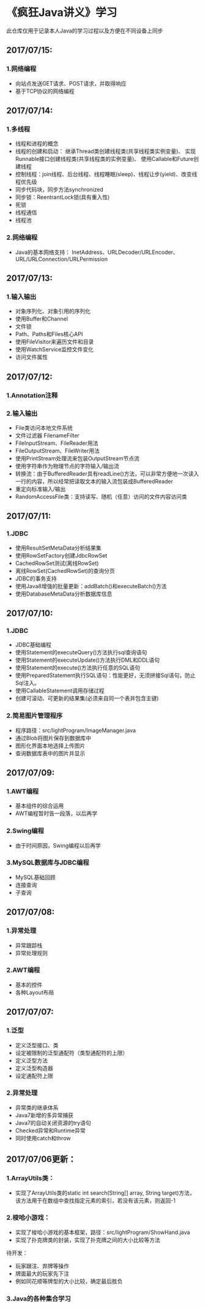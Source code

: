 《疯狂Java讲义》学习
========
此仓库仅用于记录本人Java的学习过程以及方便在不同设备上同步

2017/07/15:
--------
### 1.网络编程

* 向站点发送GET请求、POST请求，并取得响应
* 基于TCP协议的网络编程

2017/07/14:
--------
### 1.多线程

* 线程和进程的概念
* 线程的创建和启动：
继承Thread类创建线程类(共享线程类实例变量)、
实现Runnable接口创建线程类(共享线程类的实例变量)、
使用Callable和Future创建线程
* 控制线程：join线程、后台线程、线程睡眠(sleep)、线程让步(yield)、改变线程优先级
* 同步代码块，同步方法synchronized
* 同步锁：ReentrantLock锁(具有重入性)
* 死锁
* 线程通信
* 线程池

### 2.网络编程

* Java的基本网络支持：
InetAddress、URLDecoder/URLEncoder、URL/URLConnection/URLPermission

2017/07/13:
--------
### 1.输入输出

* 对象序列化、对象引用的序列化
* 使用Buffer和Channel
* 文件锁
* Path、Paths和Files核心API
* 使用FileVisitor来遍历文件和目录
* 使用WatchService监控文件变化
* 访问文件属性

2017/07/12:
--------
### 1.Annotation注释

### 2.输入输出

* File类访问本地文件系统
* 文件过滤器 FilenameFilter
* FileInputStream、FileReader用法
* FileOutputStream、FileWriter用法
* 使用PrintStream处理流来包装OutputStream节点流
* 使用字符串作为物理节点的字符输入/输出流
* 转换流：由于BufferedReader具有readLine()方法，可以非常方便地一次读入一行的内容，所以经常把读取文本的输入流包装成BufferedReader
* 重定向标准输入/输出
* RandomAccessFile类：支持读写、随机（任意）访问的文件内容访问类

2017/07/11:
--------
### 1.JDBC

* 使用ResultSetMetaData分析结果集
* 使用RowSetFactory创建JdbcRowSet
* CachedRowSet测试(离线RowSet)
* 离线RowSet(CachedRowSet)的查询分页
* JDBC的事务支持
* 使用Java8增强的批量更新：addBatch()和executeBatch()方法
* 使用DatabaseMetaData分析数据库信息

2017/07/10:
--------
### 1.JDBC

* JDBC基础编程
* 使用Statement的executeQuery()方法执行sql查询语句
* 使用Statement的executeUpdate()方法执行DML和DDL语句
* 使用Statement的execute()方法执行任意的SQL语句
* 使用PreparedStatement执行SQL语句：性能更好，无须拼接Sql语句，防止Sql注入。
* 使用CallableStatement调用存储过程
* 创建可滚动、可更新的结果集(必须来自同一个表并包含主键)

### 2.简易图片管理程序

* 程序路径：src/lightProgram/ImageManager.java
* 通过Blob将图片保存到数据库中
* 图形化界面本地选择上传图片
* 查询数据库表中的图片并显示

2017/07/09:
--------
### 1.AWT编程

* 基本组件的综合运用
* AWT编程暂时告一段落，以后再学

### 2.Swing编程

* 由于时间原因，Swing编程以后再学

### 3.MySQL数据库与JDBC编程

* MySQL基础回顾
* 连接查询
* 子查询

2017/07/08:
--------
### 1.异常处理

* 异常跟踪栈
* 异常处理规则

### 2.AWT编程

* 基本的控件
* 各种Layout布局

2017/07/07:
--------
### 1.泛型

* 定义泛型接口、类
* 设定被限制的泛型通配符（类型通配符的上限）
* 定义泛型方法
* 定义泛型构造器
* 设定通配符上限

### 2.异常处理

* 异常类的继承体系
* Java7新增的多异常捕获
* Java7的自动关闭资源的try语句
* Checked异常和Runtime异常
* 同时使用catch和throw

2017/07/06更新：
--------
### 1.ArrayUtils类：

* 实现了ArrayUtils类的static int search(String[] array, String target)方法，该方法用于在数组中查找指定元素的索引，若没有该元素，则返回-1

### 2.梭哈小游戏：

* 实现了梭哈小游戏的基本框架，路径：src/lightProgram/ShowHand.java
* 实现了扑克牌类的封装，实现了扑克牌之间的大小比较等方法

待开发：

* 玩家跟注、弃牌等操作
* 牌面最大的玩家先下注
* 例如同花顺等牌型的大小比较，确定最后胜负

### 3.Java的各种集合学习
